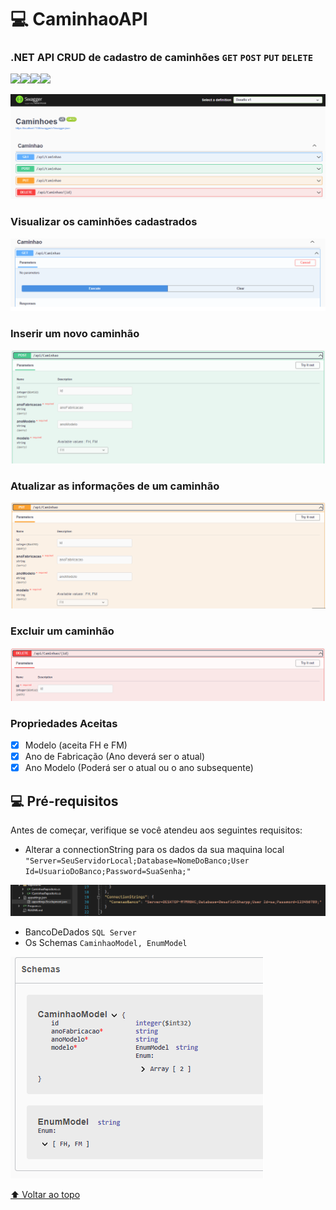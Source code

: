 # :computer: CaminhaoAPI 

### .NET API CRUD de cadastro de caminhões `GET` `POST` `PUT` `DELETE`

<img src="https://img.shields.io/badge/C%23-239120?style=for-the-badge&logo=c-sharp&logoColor=white" /><img src="https://img.shields.io/badge/.NET-5C2D91?style=for-the-badge&logo=.net&logoColor=white" /><img src="https://img.shields.io/badge/Microsoft_SQL_Server-CC2927?style=for-the-badge&logo=microsoft-sql-server&logoColor=white" /><img src="https://img.shields.io/badge/Git-E34F26?style=for-the-badge&logo=git&logoColor=white" />



<img src="./img/ApiCaminhao.png" alt="ApiCaminhao">

### Visualizar os caminhões cadastrados
<img src="./img/GET.png" alt="ApiCaminhao">

### Inserir um novo caminhão
<img src="./img/POST.png" alt="ApiCaminhao">

### Atualizar as informações de um caminhão
<img src="./img/PUT.png" alt="ApiCaminhao">

### Excluir um caminhão
<img src="./img/DELETE.png" alt="ApiCaminhao">


### Propriedades Aceitas

- [x] Modelo (aceita FH e FM)
- [x] Ano de Fabricação (Ano deverá ser o atual)
- [x] Ano Modelo (Poderá ser o atual ou o ano subsequente)

## 💻 Pré-requisitos

Antes de começar, verifique se você atendeu aos seguintes requisitos:

* Alterar a connectionString para os dados da sua maquina local 
       `"Server=SeuServidorLocal;Database=NomeDoBanco;User Id=UsuarioDoBanco;Password=SuaSenha;"`       

<img src="./img/Connection.png" alt="ApiCaminhao">
       
* BancoDeDados `SQL Server`
* Os Schemas `CaminhaoModel, EnumModel`
<img src="./img/schemas.png" alt="ApiCaminhao">



[⬆ Voltar ao topo](#CaminhaoAPI)<br>
